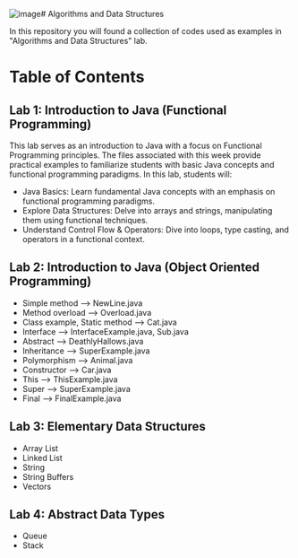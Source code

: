 ![image](https://github.com/euclid-team/algds/assets/21145894/6266dee4-1543-4198-896a-1a6acc8976a4)# Algorithms and Data Structures

In this repository you will found a collection of codes used as examples in "Algorithms and Data Structures" lab.

# Table of Contents

## Lab 1: Introduction to Java (Functional Programming)

This lab serves as an introduction to Java with a focus on Functional Programming principles. The files associated with this week provide practical examples to familiarize students with basic Java concepts and functional programming paradigms. In this lab, students will:
* Java Basics: Learn fundamental Java concepts with an emphasis on functional programming paradigms.
* Explore Data Structures: Delve into arrays and strings, manipulating them using functional techniques.
* Understand Control Flow & Operators: Dive into loops, type casting, and operators in a functional context.
    
## Lab 2: Introduction to Java (Object Oriented Programming)
* Simple method --> NewLine.java
* Method overload --> Overload.java
* Class example, Static method --> Cat.java
* Interface --> InterfaceExample.java, Sub.java
* Abstract --> DeathlyHallows.java
* Inheritance --> SuperExample.java
* Polymorphism --> Animal.java
* Constructor --> Car.java
* This --> ThisExample.java
* Super --> SuperExample.java
* Final --> FinalExample.java

## Lab 3: Elementary Data Structures 

* Array List
* Linked List
* String
* String Buffers
* Vectors

## Lab 4: Abstract Data Types

* Queue
* Stack
